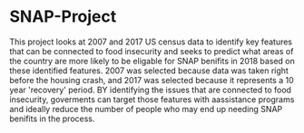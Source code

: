 # SNAP-Project

This project looks at 2007 and 2017 US census data to identify key features that can be connected to food insecurity and seeks to predict what areas of the country are more likely to be eligable for SNAP benifits in 2018 based on these identified features.  2007 was selected because data was taken right before the housing crash, and 2017 was selected because it represents a 10 year 'recovery' period.  BY identifying the issues that are connected to food insecurity, goverments can target those features with aassistance programs and ideally reduce the number of people who may end up needing SNAP benifits in the process.
